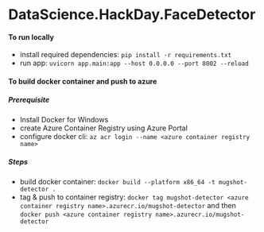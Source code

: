 # DataScience.HackDay.FaceDetector

#### To run locally
- install required dependencies: `pip install -r requirements.txt`
- run app: `uvicorn app.main:app --host 0.0.0.0 --port 8002 --reload`

#### To build docker container and push to azure
##### Prerequisite
- Install Docker for Windows
- create Azure Container Registry using Azure Portal
- configure docker cli: `az acr login --name <azure container registry name>`
##### Steps
- build docker container: `docker build --platform x86_64 -t mugshot-detector .`
- tag & push to container registry: `docker tag mugshot-detector <azure container registry name>.azurecr.io/mugshot-detector` and then `docker push <azure container registry name>.azurecr.io/mugshot-detector`
